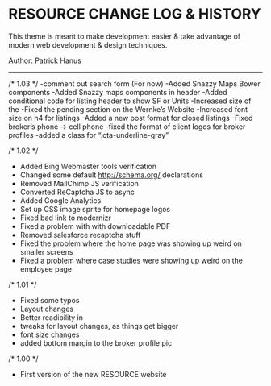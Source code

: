 # RESOURCE CHANGE LOG & HISTORY

This theme is meant to make development easier & take
advantage of modern web development & design techniques.

Author: Patrick Hanus

*******************************************************************

/* 1.03 */
-comment out search form (For now)
-Added Snazzy Maps Bower components
-Added Snazzy maps components in header
-Added conditional code for listing header to show SF or Units
-Increased size of the 
-Fixed the pending section on the Wernke’s Website
-Increased font size on h4 for listings
-Added a new post format for closed listings
-Fixed broker’s phone -> cell phone
-fixed the format of client logos for broker profiles
-added a class for “.cta-underline-gray”

/* 1.02 */
- Added Bing Webmaster tools verification
- Changed some default http://schema.org/ declarations
- Removed MailChimp JS verification
- Converted ReCaptcha JS to async
- Added Google Analytics
- Set up CSS image sprite for homepage logos
- Fixed bad link to modernizr
- Fixed a problem with with downloadable PDF
- Removed salesforce recaptcha stuff
- Fixed the problem where the home page was showing up weird on smaller screens
- Fixed a problem where case studies were showing up weird on the employee page

/* 1.01 */
- Fixed some typos
- Layout changes
- Better readibility in 
- tweaks for layout changes, as things get bigger
- font size changes
- added bottom margin to the broker profile pic

/* 1.00 */
- First version of the new RESOURCE website